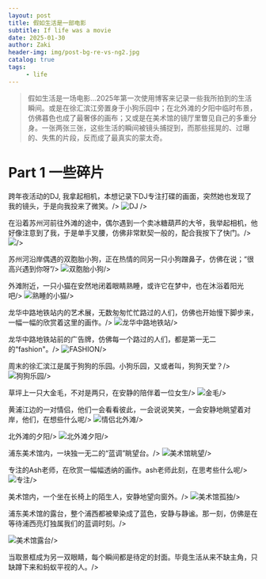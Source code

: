 ```yaml
---
layout: post
title: 假如生活是一部电影
subtitle: If life was a movie
date: 2025-01-30
author: Zaki
header-img: img/post-bg-re-vs-ng2.jpg
catalog: true
tags:
     - life
---
```



>   假如生活是一场电影...2025年第一次使用博客来记录一些我所拍到的生活瞬间。或是在徐汇滨江旁置身于小狗乐园中；在北外滩的夕阳中临时布景，仿佛暮色也成了最奢侈的画布；又或是在美术馆的镜厅里瞥见自己的多重分身。一张两张三张，这些生活的瞬间被镜头捕捉到，而那些摇晃的、过曝的、失焦的片段，反而成了最真实的蒙太奇。<br />

  



# Part 1 一些碎片

跨年夜活动的DJ, 我拿起相机，本想记录下DJ专注打碟的画面，突然她也发现了我的镜头，于是向我投来了微笑。/>
![DJ](https://img.picgo.net/2025/01/30/DJ39a5ca6256e94eb7.jpg) />



在沿着苏州河前往外滩的途中，偶尔遇到一个卖冰糖葫芦的大爷，我举起相机，他好像注意到了我，于是单手叉腰，仿佛非常默契一般的，配合我按下了快门。/>
![](https://img.picgo.net/2025/01/30/5dfcec35bba252160642109c3d16960a2f3d61321730e4b1.jpeg)/>



苏州河沿岸偶遇的双胞胎小狗，正在热情的同另一只小狗蹭鼻子，仿佛在说；“很高兴遇到你呀”/>
![双胞胎小狗](https://img.picgo.net/2025/01/30/f875499c96d0042e8ec556a9bdb9cfa5fb1565a047596d0c.jpg)/>



外滩附近，一只小猫在安然地闭着眼睛熟睡，或许它在梦中，也在沐浴着阳光吧/>
![熟睡的小猫](https://img.picgo.net/2025/01/30/e19cd8db468be941fd204bdf6cb2304dde7861f617f51de4.jpg)/>



龙华中路地铁站内的艺术展，无数匆匆忙忙路过的人们，仿佛也开始慢下脚步来，一幅一幅的欣赏着这里的画作。/>
![龙华中路地铁站](https://img.picgo.net/2025/01/30/553b011078c7082154422b1af20347bf353cddda94d6b7d4.jpg)/>



龙华中路地铁站前的广告牌，仿佛每一个路过的人们，都是第一无二的“fashion"。/>
![FASHION](https://img.picgo.net/2025/01/30/FASHIONdfc7af4e7c7826f5.jpg)/>



周末的徐汇滨江是属于狗狗的乐园。小狗乐园，又或者叫，狗狗天堂？/>
![狗狗乐园](https://img.picgo.net/2025/01/30/1c9811de405a15faf1ca19a9178e6a880ccaa39d1787e9d5.jpg)/>



草坪上一只大金毛，不对是两只，在安静的陪伴着一位女生/>
![金毛](https://img.picgo.net/2025/01/30/a9fccac1ff6d6d2bc0e55eee33ee750547bfe88092d14303.jpg)/>



黄浦江边的一对情侣，他们一会看看彼此，一会说说笑笑，一会安静地眺望着对岸，他们，在想些什么呢/>
![情侣北外滩](https://img.picgo.net/2025/01/30/3f3e07973cbfe06e21f58dbf2ed6b1e51583e2622a31aa1a.jpg)/>



北外滩的夕阳/>
![北外滩夕阳](https://img.picgo.net/2025/01/30/5f877e88de270d52b6cc2d6c55d137d4b2448387f1b16faf.jpg)/>



浦东美术馆内，一块独一无二的“蓝调”眺望台。/>
![美术馆眺望](https://img.picgo.net/2025/01/30/f74cc4620ab0fb55f992a8a4682e37246b8099923acd3800.jpg)/>



专注的Ash老师，在欣赏一幅幅透纳的画作。ash老师此刻，在思考些什么呢/>
![专注](https://img.picgo.net/2025/01/30/eba25221da279850dfc41a95f83fe553f69641270529cdc8.jpg)/>



美术馆内，一个坐在长椅上的陌生人，安静地望向窗外。/>
![美术馆孤独](https://img.picgo.net/2025/01/30/2f0ff9b50cff5a85bd845e03f5d9c5086216a56f2c501f50.jpg)/>



浦东美术馆的露台，整个浦西都被晕染成了蓝色，安静与静谧。那一刻，仿佛是在等待浦西亮灯独属我们的蓝调时刻。/>



![美术馆露台](https://img.picgo.net/2025/01/30/90751dcdad1532036084d5a69d564de092d4c8b9fc684ed6.jpg)/>




当取景框成为另一双眼睛，每个瞬间都是待定的封面。毕竟生活从来不缺主角，只缺蹲下来和蚂蚁平视的人。/>
